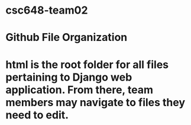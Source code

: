 # csc648-team02
# Github File Organization
# html is the root folder for all files pertaining to Django web application. From there, team members may navigate to files they need to edit.

